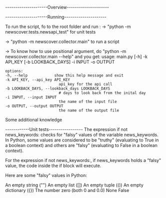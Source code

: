 ---------------------Overview---------------------

---------------------Running---------------------

To run the script, fo to the root folder and run :
-> "python -m newscover.tests.newsapi_test" for unit tests

-> "python -m newscover.collector.main" to run a script

-> To know how to use positional argument, do
"python -m newscover.collector.main --help" and you get:
usage: main.py [-h] -k API_KEY [-b LOOKBACK_DAYS] -i INPUT -o OUTPUT

    options:
    -h, --help            show this help message and exit
    -k API_KEY, --api_key API_KEY
                            api_key for the api call
    -b LOOKBACK_DAYS, --lookback_days LOOKBACK_DAYS
                            # days to look back from the inital day
    -i INPUT, --input INPUT
                            the name of the input file
    -o OUTPUT, --output OUTPUT
                            the name of the output file

Some additional knowledge

------------Unit tests-----------------
The expression if not news_keywords: checks for "falsy" values of the variable news_keywords. In Python, some values are considered to be "truthy" (evaluating to True in a boolean context) and others are "falsy" (evaluating to False in a boolean context).

For the expression if not news_keywords:, if news_keywords holds a "falsy" value, the code inside the if block will execute.

Here are some "falsy" values in Python:

An empty string ("")
An empty list ([])
An empty tuple (())
An empty dictionary ({})
The number zero (both 0 and 0.0)
None
False
